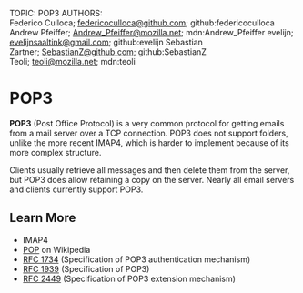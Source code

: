 TOPIC: POP3
AUTHORS: Federico Culloca; federicoculloca@github.com; github:federicoculloca
         Andrew Pfeiffer; Andrew_Pfeiffer@mozilla.net; mdn:Andrew_Pfeiffer
         evelijn; evelijnsaaltink@gmail.com; github:evelijn
         Sebastian Zartner; SebastianZ@github.com; github:SebastianZ
         Teoli; teoli@mozilla.net; mdn:teoli

# POP3

**POP3** (Post Office Protocol) is a very common protocol for getting emails from a mail
server over a TCP connection. POP3 does not support folders, unlike the more recent
IMAP4, which is harder to implement because of its more complex structure.

Clients usually retrieve all messages and then delete them from the server, but POP3
does allow retaining a copy on the server. Nearly all email servers and clients currently support POP3.

## Learn More

- IMAP4
- [POP](https://en.wikipedia.org/wiki/Post%20Office%20Protocol) on Wikipedia
- [RFC 1734](https://tools.ietf.org/html/rfc1734) (Specification of POP3 authentication mechanism)
- [RFC 1939](https://tools.ietf.org/html/rfc1939) (Specification of POP3)
- [RFC 2449](https://tools.ietf.org/html/rfc2449) (Specification of POP3 extension mechanism)
